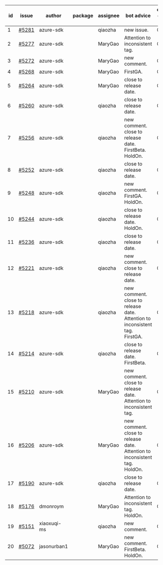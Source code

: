 | id | issue | author | package | assignee | bot advice | created date of issue | target release date | date from target |
| ------ | ------ | ------ | ------ | ------ | ------ | ------ | ------ | :-----: |
| 1 | [#5281](https://github.com/Azure/sdk-release-request/issues/5281) | azure-sdk |  | qiaozha | new issue. | 06-18 | 06-28 |  |
| 2 | [#5277](https://github.com/Azure/sdk-release-request/issues/5277) | azure-sdk |  | MaryGao | Attention to inconsistent tag. | 06-14 | 07-26 |  |
| 3 | [#5272](https://github.com/Azure/sdk-release-request/issues/5272) | azure-sdk |  | MaryGao | new comment. | 06-11 | 06-28 |  |
| 4 | [#5268](https://github.com/Azure/sdk-release-request/issues/5268) | azure-sdk |  | MaryGao | FirstGA. | 06-11 | 06-24 |  |
| 5 | [#5264](https://github.com/Azure/sdk-release-request/issues/5264) | azure-sdk |  | MaryGao | close to release date. | 06-11 | 06-21 | 1 |
| 6 | [#5260](https://github.com/Azure/sdk-release-request/issues/5260) | azure-sdk |  | qiaozha | close to release date. | 06-06 | 06-21 | 1 |
| 7 | [#5256](https://github.com/Azure/sdk-release-request/issues/5256) | azure-sdk |  | qiaozha | new comment. close to release date. FirstBeta. HoldOn. | 06-05 | 06-21 | 1 |
| 8 | [#5252](https://github.com/Azure/sdk-release-request/issues/5252) | azure-sdk |  | qiaozha | close to release date. | 06-05 | 06-21 | 1 |
| 9 | [#5248](https://github.com/Azure/sdk-release-request/issues/5248) | azure-sdk |  | qiaozha | new comment. FirstGA. HoldOn. | 06-05 | 06-27 |  |
| 10 | [#5244](https://github.com/Azure/sdk-release-request/issues/5244) | azure-sdk |  | qiaozha | close to release date. HoldOn. | 06-04 | 06-21 | 1 |
| 11 | [#5236](https://github.com/Azure/sdk-release-request/issues/5236) | azure-sdk |  | qiaozha | close to release date. | 06-04 | 06-21 | 1 |
| 12 | [#5221](https://github.com/Azure/sdk-release-request/issues/5221) | azure-sdk |  | qiaozha | new comment. close to release date. | 05-22 | 06-21 | 1 |
| 13 | [#5218](https://github.com/Azure/sdk-release-request/issues/5218) | azure-sdk |  | qiaozha | new comment. close to release date. Attention to inconsistent tag. FirstGA. | 05-21 | 06-21 | 1 |
| 14 | [#5214](https://github.com/Azure/sdk-release-request/issues/5214) | azure-sdk |  | qiaozha | close to release date. FirstBeta. | 05-21 | 06-21 | 1 |
| 15 | [#5210](https://github.com/Azure/sdk-release-request/issues/5210) | azure-sdk |  | MaryGao | new comment. close to release date. Attention to inconsistent tag. | 05-15 | 06-21 | 1 |
| 16 | [#5206](https://github.com/Azure/sdk-release-request/issues/5206) | azure-sdk |  | MaryGao | new comment. close to release date. Attention to inconsistent tag. HoldOn. | 05-15 | 06-21 | 1 |
| 17 | [#5190](https://github.com/Azure/sdk-release-request/issues/5190) | azure-sdk |  | qiaozha | close to release date. | 05-08 | 06-21 | 1 |
| 18 | [#5176](https://github.com/Azure/sdk-release-request/issues/5176) | dmonroym |  | MaryGao | Attention to inconsistent tag. HoldOn. | 04-30 | 05-24 |  |
| 19 | [#5151](https://github.com/Azure/sdk-release-request/issues/5151) | xiaoxuqi-ms |  | qiaozha | new comment. | 04-24 | 05-24 |  |
| 20 | [#5072](https://github.com/Azure/sdk-release-request/issues/5072) | jasonurban1 |  | MaryGao | new comment. FirstBeta. HoldOn. | 03-22 | 05-24 |  |
